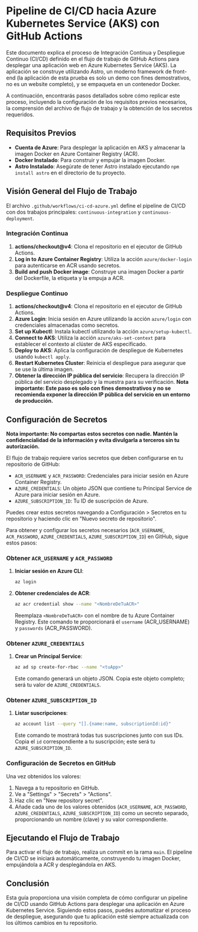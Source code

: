 # Pipeline de CI/CD hacia Azure Kubernetes Service (AKS) con GitHub Actions

Este documento explica el proceso de Integración Continua y Despliegue Continuo (CI/CD) definido en el flujo de trabajo de GitHub Actions para desplegar una aplicación web en Azure Kubernetes Service (AKS). La aplicación se construye utilizando Astro, un moderno framework de front-end  (la aplicación de esta prueba es solo un demo con fines demostrativos, no es un website completo), y se empaqueta en un contenedor Docker. 

A continuación, encontrarás pasos detallados sobre cómo replicar este proceso, incluyendo la configuración de los requisitos previos necesarios, la comprensión del archivo de flujo de trabajo y la obtención de los secretos requeridos.

## Requisitos Previos

- **Cuenta de Azure**: Para desplegar la aplicación en AKS y almacenar la imagen Docker en Azure Container Registry (ACR).
- **Docker Instalado**: Para construir y empujar la imagen Docker.
- **Astro Instalado**: Asegúrate de tener Astro instalado ejecutando `npm install astro` en el directorio de tu proyecto.

## Visión General del Flujo de Trabajo

El archivo `.github/workflows/ci-cd-azure.yml` define el pipeline de CI/CD con dos trabajos principales: `continuous-integration` y `continuous-deployment`.

### Integración Continua

1. **actions/checkout@v4**: Clona el repositorio en el ejecutor de GitHub Actions.
2. **Log in to Azure Container Registry**: Utiliza la acción `azure/docker-login` para autenticarse en ACR usando secretos.
3. **Build and push Docker image**: Construye una imagen Docker a partir del Dockerfile, la etiqueta y la empuja a ACR.

### Despliegue Continuo

1. **actions/checkout@v4**: Clona el repositorio en el ejecutor de GitHub Actions.
2. **Azure Login**: Inicia sesión en Azure utilizando la acción `azure/login` con credenciales almacenadas como secretos.
3. **Set up Kubectl**: Instala kubectl utilizando la acción `azure/setup-kubectl`.
4. **Connect to AKS**: Utiliza la acción `azure/aks-set-context` para establecer el contexto al clúster de AKS especificado.
5. **Deploy to AKS**: Aplica la configuración de despliegue de Kubernetes usando `kubectl apply`.
6. **Restart Kubernetes Cluster**: Reinicia el despliegue para asegurar que se use la última imagen.
7. **Obtener la dirección IP pública del servicio**: Recupera la dirección IP pública del servicio desplegado y la muestra para su verificación.
**Nota importante: Este paso es solo con fines demostrativos y no se recomienda exponer la dirección IP pública del servicio en un entorno de producción.**

## Configuración de Secretos

**Nota importante: No compartas estos secretos con nadie. Mantén la confidencialidad de la información y evita divulgarla a terceros sin tu autorización.**

El flujo de trabajo requiere varios secretos que deben configurarse en tu repositorio de GitHub:

- `ACR_USERNAME` y `ACR_PASSWORD`: Credenciales para iniciar sesión en Azure Container Registry.
- `AZURE_CREDENTIALS`: Un objeto JSON que contiene tu Principal Service de Azure para iniciar sesión en Azure.
- `AZURE_SUBSCRIPTION_ID`: Tu ID de suscripción de Azure.

Puedes crear estos secretos navegando a Configuración > Secretos en tu repositorio y haciendo clic en "Nuevo secreto de repositorio".

Para obtener y configurar los secretos necesarios (`ACR_USERNAME`, `ACR_PASSWORD`, `AZURE_CREDENTIALS`, `AZURE_SUBSCRIPTION_ID`) en GitHub, sigue estos pasos:

### Obtener `ACR_USERNAME` y `ACR_PASSWORD`

1. **Iniciar sesión en Azure CLI**:
   ```bash
   az login
   ```
2. **Obtener credenciales de ACR**:
   ```bash
   az acr credential show --name "<NombreDeTuACR>"
   ```
   Reemplaza `<NombreDeTuACR>` con el nombre de tu Azure Container Registry. Este comando te proporcionará el `username` (ACR_USERNAME) y `passwords` (ACR_PASSWORD).

### Obtener `AZURE_CREDENTIALS`

1. **Crear un Principal Service**:
   ```bash
   az ad sp create-for-rbac --name "<tuApp>" 
   ```
   Este comando generará un objeto JSON. Copia este objeto completo; será tu valor de `AZURE_CREDENTIALS`.

### Obtener `AZURE_SUBSCRIPTION_ID`

1. **Listar suscripciones**:
   ```bash
   az account list --query "[].{name:name, subscriptionId:id}"
   ```
   Este comando te mostrará todas tus suscripciones junto con sus IDs. Copia el `id` correspondiente a tu suscripción; este será tu `AZURE_SUBSCRIPTION_ID`.

### Configuración de Secretos en GitHub

Una vez obtenidos los valores:

1. Navega a tu repositorio en GitHub.
2. Ve a "Settings" > "Secrets" > "Actions".
3. Haz clic en "New repository secret".
4. Añade cada uno de los valores obtenidos (`ACR_USERNAME`, `ACR_PASSWORD`, `AZURE_CREDENTIALS`, `AZURE_SUBSCRIPTION_ID`) como un secreto separado, proporcionando un nombre (clave) y su valor correspondiente.

## Ejecutando el Flujo de Trabajo

Para activar el flujo de trabajo, realiza un commit en la rama `main`. El pipeline de CI/CD se iniciará automáticamente, construyendo tu imagen Docker, empujándola a ACR y desplegándola en AKS.

## Conclusión

Esta guía proporciona una visión completa de cómo configurar un pipeline de CI/CD usando GitHub Actions para desplegar una aplicación en Azure Kubernetes Service. Siguiendo estos pasos, puedes automatizar el proceso de despliegue, asegurando que tu aplicación esté siempre actualizada con los últimos cambios en tu repositorio.